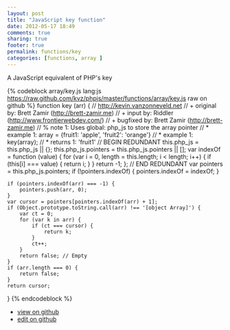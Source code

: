 ```yaml
---
layout: post
title: "JavaScript key function"
date: 2012-05-17 18:49
comments: true
sharing: true
footer: true
permalink: functions/key
categories: [functions, array ]
---
```

A JavaScript equivalent of PHP's key
<!-- more -->
{% codeblock array/key.js lang:js https://raw.github.com/kvz/phpjs/master/functions/array/key.js raw on github %}
function key (arr) {
    // http://kevin.vanzonneveld.net
    // +   original by: Brett Zamir (http://brett-zamir.me)
    // +   input by: Riddler (http://www.frontierwebdev.com/)
    // +   bugfixed by: Brett Zamir (http://brett-zamir.me)
    // %        note 1: Uses global: php_js to store the array pointer
    // *     example 1: array = {fruit1: 'apple', 'fruit2': 'orange'}
    // *     example 1: key(array);
    // *     returns 1: 'fruit1'
    // BEGIN REDUNDANT
    this.php_js = this.php_js || {};
    this.php_js.pointers = this.php_js.pointers || [];
    var indexOf = function (value) {
        for (var i = 0, length = this.length; i < length; i++) {
            if (this[i] === value) {
                return i;
            }
        }
        return -1;
    };
    // END REDUNDANT
    var pointers = this.php_js.pointers;
    if (!pointers.indexOf) {
        pointers.indexOf = indexOf;
    }

    if (pointers.indexOf(arr) === -1) {
        pointers.push(arr, 0);
    }
    var cursor = pointers[pointers.indexOf(arr) + 1];
    if (Object.prototype.toString.call(arr) !== '[object Array]') {
        var ct = 0;
        for (var k in arr) {
            if (ct === cursor) {
                return k;
            }
            ct++;
        }
        return false; // Empty
    }
    if (arr.length === 0) {
        return false;
    }
    return cursor;
}
{% endcodeblock %}
<ul>
 <li><a href="https://github.com/kvz/phpjs/blob/master/functions/array/key.js">view on github</a></li>
 <li><a href="https://github.com/kvz/phpjs/edit/master/functions/array/key.js">edit on github</a></li>
</ul>
